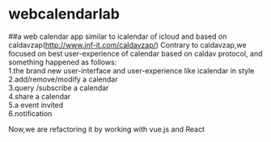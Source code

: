 # webcalendarlab
##a web calendar app similar to icalendar of icloud and based on caldavzap(http://www.inf-it.com/caldavzap/)
Contrary to caldavzap,we focused on best user-experience of calendar based on caldav protocol, and  something happened as follows:<br>
 1.the brand new user-interface and user-experience like icalendar in style<br>
 2.add/remove/modify a calendar<br>
 3.query /subscribe  a calendar<br>
 4.share a calendar<br>
 5.a event invited<br>
 6.notification <br>
 
 Now,we are refactoring it  by working with vue.js and React
 
